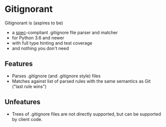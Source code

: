 # Gitignorant

Gitignorant is (aspires to be)

* a [spec]-compliant .gitignore file parser and matcher
* for Python 3.6 and newer
* with full type hinting and test coverage
* and nothing you don't need

## Features

* Parses .gitignore (and .gitignore style) files
* Matches against list of parsed rules with the same
  semantics as Git ("last rule wins")

## Unfeatures

* Trees of .gitignore files are not directly supported,
  but can be supported by client code.

[spec]: https://git-scm.com/docs/gitignore
